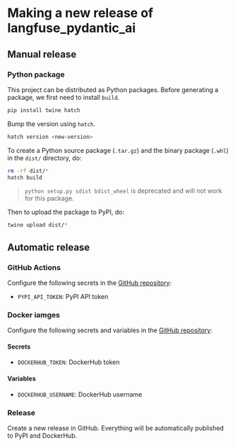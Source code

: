 # Making a new release of langfuse_pydantic_ai

## Manual release

### Python package

This project can be distributed as Python
packages. Before generating a package, we first need to install `build`.

```bash
pip install twine hatch
```

Bump the version using `hatch`.

```bash
hatch version <new-version>
```

To create a Python source package (`.tar.gz`) and the binary package (`.whl`) in the `dist/` directory, do:

```bash
rm -rf dist/*
hatch build
```

> `python setup.py sdist bdist_wheel` is deprecated and will not work for this package.

Then to upload the package to PyPI, do:

```bash
twine upload dist/*
```

## Automatic release

### GitHub Actions

Configure the following secrets in the [GitHub repository](https://github.com/wh1isper/langfuse-pydantic/settings/secrets/actions/new):

- `PYPI_API_TOKEN`: PyPI API token

### Docker iamges

Configure the following secrets and variables in the [GitHub repository](https://github.com/wh1isper/langfuse-pydantic/settings/secrets/actions/new):

#### Secrets

- `DOCKERHUB_TOKEN`: DockerHub token

#### Variables

- `DOCKERHUB_USERNAME`: DockerHub username

### Release

Create a new release in GitHub. Everything will be automatically published to PyPI and DockerHub.
